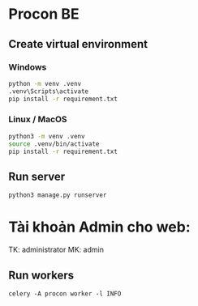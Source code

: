 # Procon BE

## Create virtual environment

### Windows

```bash
python -m venv .venv
.venv\Scripts\activate
pip install -r requirement.txt
```

### Linux / MacOS

```bash
python3 -m venv .venv
source .venv/bin/activate
pip install -r requirement.txt
```

## Run server

```
python3 manage.py runserver
```

# Tài khoản Admin cho web:

TK: administrator
MK: admin

## Run workers

```
celery -A procon worker -l INFO
```
